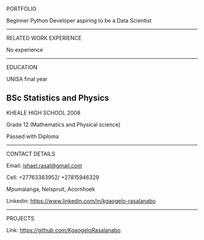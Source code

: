 PORTFOLIO

Beginner Python Developer aspiring to be a Data Scientist

__________________________________________________________
RELATED WORK EXPERIENCE 

No experience 

__________________________________________________________
EDUCATION

UNISA final year

BSc Statistics and Physics
--------------------------
KHEALE HIGH SCHOOL 2008

Grade 12 (Mathematics and Physical science)

Passed with Diploma 

__________________________________________________________
CONTACT DETAILS

Email: ishael.rasal@gmail.com

Cell: +27763383952/ +27815946329

Mpumalanga, Nelspruit, Acornhoek

Linkedin:  https://www.linkedin.com/in/kgaogelo-rasalanabo

__________________________________________________________
PROJECTS

Link:  https://github.com/KgaogeloRasalanabo
